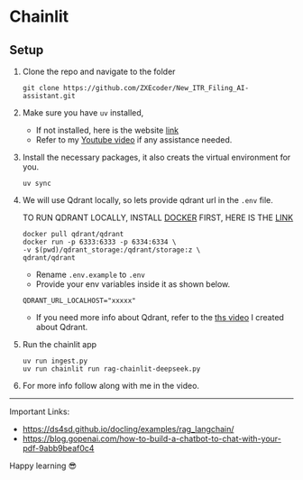 # Chainlit

## Setup
1. Clone the repo and navigate to the folder
    ```
    git clone https://github.com/ZXEcoder/New_ITR_Filing_AI-assistant.git
    
    ```

2. Make sure you have `uv` installed,
    - If not installed, here is the website [link](https://docs.astral.sh/uv/getting-started/installation/)
    - Refer to my [Youtube video](https://youtu.be/13eNodHGRjw?si=zvw4fMn2wZ7DGd_V) if any assistance needed.

3. Install the necessary packages, it also creats the virtual environment for you.
    ```
    uv sync
    ```

4. We will use Qdrant locally, so lets provide qdrant url in the `.env` file.

    TO RUN QDRANT LOCALLY, INSTALL [DOCKER](https://www.docker.com/get-started/) FIRST, HERE IS THE [LINK](https://qdrant.tech/documentation/quickstart/)
    ```
    docker pull qdrant/qdrant
    docker run -p 6333:6333 -p 6334:6334 \
    -v $(pwd)/qdrant_storage:/qdrant/storage:z \
    qdrant/qdrant
    
    ```
    - Rename `.env.example` to `.env`
    - Provide your env variables inside it as shown below.
    ```
    QDRANT_URL_LOCALHOST="xxxxx"
    ```
    - If you need more info about Qdrant, refer to the [ths video](https://youtu.be/JSKZYgARffg?si=0Jf7jxfMYzrPR0w5) I created about Qdrant.

4. Run the chainlit app
    ```
    uv run ingest.py
    uv run chainlit run rag-chainlit-deepseek.py
    ```

    
5. For more info follow along with me in the video.

---
Important Links:
- https://ds4sd.github.io/docling/examples/rag_langchain/
- https://blog.gopenai.com/how-to-build-a-chatbot-to-chat-with-your-pdf-9abb9beaf0c4

 Happy learning 😎
